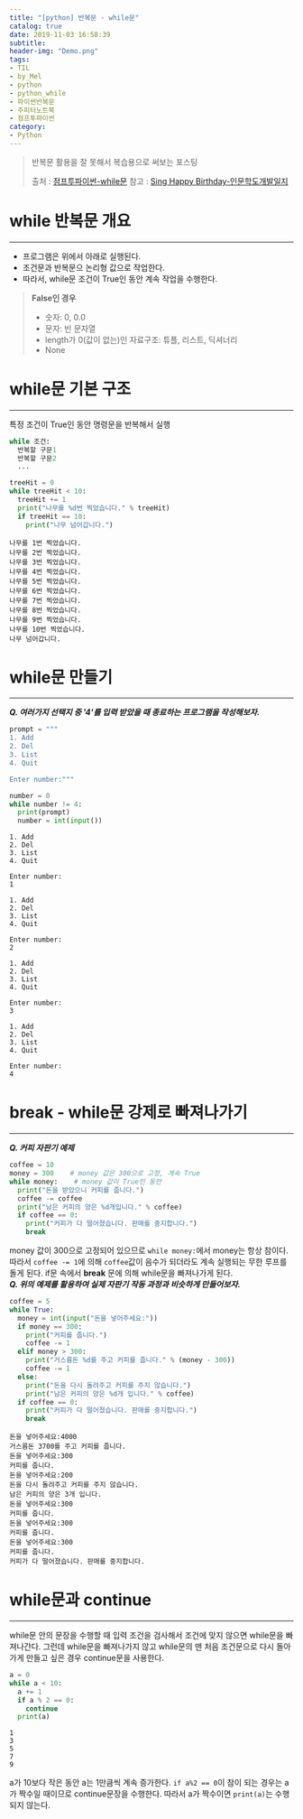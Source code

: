 ```yaml
---
title: "[python] 반복문 - while문"
catalog: true
date: 2019-11-03 16:58:39
subtitle:
header-img: "Demo.png"
tags:
- TIL
- by_Mel
- python
- python_while
- 파이썬반복문
- 주피터노트북
- 점프투파이썬
category:
- Python
---
```

> 반복문 활용을 잘 못해서 복습용으로 써보는 포스팅
>
> 출처 : [점프투파이썬-while문](https://wikidocs.net/21)
> 참고 : [Sing Happy Birthday-인문학도개발일지](https://blog.naver.com/iklues_/221669244591)

# while 반복문 개요
---
- 프로그램은 위에서 아래로 실행된다.
- 조건문과 반복문으 논리형 값으로 작업한다.
- 따라서, while문 조건이 True인 동안 계속 작업을 수행한다.

> **False인 경우**
> - 숫자: 0, 0.0
> - 문자: 빈 문자열
> - length가 0(값이 없는)인 자료구조: 튜플, 리스트, 딕셔너리
> - None

# while문 기본 구조
---
특정 조건이 True인 동안 명령문을 반복해서 실행
```python
while 조건:
  반복할 구문1
  반복할 구문2
  ...
```
```python
treeHit = 0
while treeHit < 10:
  treeHit += 1
  print("나무를 %d번 찍었습니다." % treeHit)
  if treeHit == 10:
    print("나무 넘어갑니다.")
```
```
나무를 1번 찍었습니다.
나무를 2번 찍었습니다.
나무를 3번 찍었습니다.
나무를 4번 찍었습니다.
나무를 5번 찍었습니다.
나무를 6번 찍었습니다.
나무를 7번 찍었습니다.
나무를 8번 찍었습니다.
나무를 9번 찍었습니다.
나무를 10번 찍었습니다.
나무 넘어갑니다.
```
# while문 만들기
---
***Q. 여러가지 선택지 중 '4'를 입력 받았을 때 종료하는 프로그램을 작성해보자.***
```python
prompt = """
1. Add
2. Del
3. List
4. Quit

Enter number:"""

number = 0
while number != 4:
  print(prompt)
  number = int(input())
```
```
1. Add
2. Del
3. List
4. Quit

Enter number:
1

1. Add
2. Del
3. List
4. Quit

Enter number:
2

1. Add
2. Del
3. List
4. Quit

Enter number:
3

1. Add
2. Del
3. List
4. Quit

Enter number:
4
```
# break - while문 강제로 빠져나가기
---
***Q. 커피 자판기 예제***
```python
coffee = 10
money = 300    # money 값은 300으로 고정, 계속 True
while money:    # money 값이 True인 동안
  print("돈을 받았으니 커피를 줍니다.")
  coffee -= coffee
  print("남은 커피의 양은 %d개입니다." % coffee)
  if coffee == 0:
    print("커피가 다 떨어졌습니다. 판매를 중지합니다.")
    break
```
money 값이 300으로 고정되어 있으므로 `while money:`에서 money는 항상 참이다. 따라서 `coffee -= 1`에 의해 `coffee`값이 음수가 되더라도 계속 실행되는 무한 루프를 돌게 된다.
if문 속에서 **break** 문에 의해 while문을 빠져나가게 된다.
<br>
***Q. 위의 예제를 활용하여 실제 자판기 작동 과정과 비슷하게 만들어보자.***
```python
coffee = 5
while True:
  money = int(input("돈을 넣어주세요:"))
  if money == 300:
    print("커피를 줍니다.")
    coffee -= 1
  elif money > 300:
    print("거스름돈 %d를 주고 커피를 줍니다." % (money - 300))
    coffee -= 1
  else:
    print("돈을 다시 돌려주고 커피를 주지 않습니다.")
    print("남은 커피의 양은 %d개 입니다." % coffee)
  if coffee == 0:
    print("커피가 다 떨어졌습니다. 판매를 중지합니다.")
    break
```
```
돈을 넣어주세요:4000
거스름돈 3700를 주고 커피를 줍니다.
돈을 넣어주세요:300
커피를 줍니다.
돈을 넣어주세요:200
돈을 다시 돌려주고 커피를 주지 않습니다.
남은 커피의 양은 3개 입니다.
돈을 넣어주세요:300
커피를 줍니다.
돈을 넣어주세요:300
커피를 줍니다.
돈을 넣어주세요:300
커피를 줍니다.
커피가 다 떨어졌습니다. 판매를 중지합니다.
```
# while문과 continue
---
while문 안의 문장을 수행할 때 입력 조건을 검사해서 조건에 맞지 않으면 while문을 빠져나간다.
그런데 while문을 빠져나가지 않고 while문의 맨 처음 조건문으로 다시 돌아가게 만들고 싶은 경우 continue문을 사용한다.
```python
a = 0
while a < 10:
  a += 1
  if a % 2 == 0:
    continue
  print(a)
```
```
1
3
5
7
9
```
a가 10보다 작은 동안 a는 1만큼씩 계속 증가한다. `if a%2 == 0`이 참이 되는 경우는 a가 짝수일 때이므로 continue문장을 수행한다. 따라서 a가 짝수이면 `print(a)`는 수행되지 않는다.
